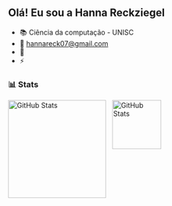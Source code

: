 ## Olá! Eu sou a Hanna Reckziegel 

- 📚 Ciência da computação - UNISC
- 📧 hannareck07@gmail.com
- 🔗  
- ⚡

### 📊 Stats

<img 
    align="left" 
    alt="GitHub Stats" 
    height="200" 
    style="padding-right: 10px;" 
    src="https://github-readme-stats.vercel.app/api?username=hannarecks&show_icons=true&theme=tokyonight&include_all_commits=true" 
/>

<img
    align="left" 
    alt="GitHub Stats" 
    height="100"
    style="padding-right: 10px;"
    src="https://github-readme-stats.vercel.app/api/top-langs/?username=hannarecks&theme=tokyonight&include_all_commits=true&layout=compact&langs_count=6"
/>
